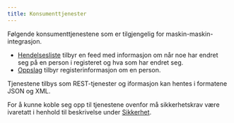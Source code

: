 ```yaml
---
title: Konsumenttjenester
---
```


Følgende konsumenttjenestene som er tilgjengelig for maskin-maskin-integrasjon.

* [Hendelsesliste](../hendelsesliste) tilbyr en feed med informasjon om når noe har endret seg på en person i registeret og hva som har endret seg.
* [Oppslag](../oppslag) tilbyr registerinformasjon om en person.

Tjenestene tilbys som REST-tjenester og iformasjon kan hentes i formatene JSON og XML.

For å kunne koble seg opp til tjenestene ovenfor må sikkerhetskrav være ivaretatt i henhold til beskrivelse under [Sikkerhet](../sikkerhet).


 
